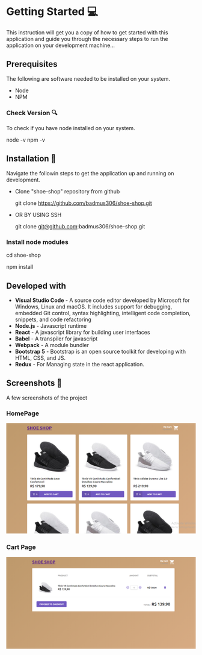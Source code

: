 # Getting Started  :computer:

This instruction will get you a copy of how to get started with this application and guide you through the necessary steps to run the application on your development machine...

## Prerequisites 

The following are software needed to be installed on your system.

* Node
* NPM

### Check Version :mag:

To check if you have node installed on your system.

node -v 
npm -v

## Installation :floppy_disk:

Navigate the followin steps to get the application up and running on development.

* Clone "shoe-shop" repository from github  

    git clone https://github.com/badmus306/shoe-shop.git

* OR BY USING SSH

    git clone git@github.com:badmus306/shoe-shop.git
    
### Install node modules

cd shoe-shop

npm install

## Developed with

*  **Visual Studio Code** - A source code editor developed by Microsoft for Windows, Linux and macOS. It includes support for debugging, embedded Git control, syntax highlighting, intelligent code completion, snippets, and code refactoring
* **Node.js** - Javascript runtime
* **React** - A javascript library for building user interfaces
* **Babel** - A transpiler for javascript
* **Webpack** - A module bundler
* **Bootstrap 5** - Bootstrap is an open source toolkit for developing with HTML, CSS, and JS.
*  **Redux** - For Managing state in the react application.

## Screenshots  📸

A few screenshots of the project

### HomePage

![alt text](https://github.com/badmus306/shoe-shop/raw/master/src/assets/images/Screenshot_1.png "Logo Title Text 1")


### Cart Page

![alt text](https://github.com/badmus306/shoe-shop/raw/master/src/assets/images/Screenshot_2.png "Logo Title Text 1")






